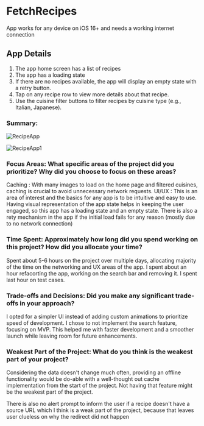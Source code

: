 # FetchRecipes

App works for any device on iOS 16+ and needs a working internet connection

## App Details

1. The app home screen has a list of recipes
2. The app has a loading state
3. If there are no recipes available, the app will display an empty state with a retry button.
4. Tap on any recipe row to view more details about that recipe.
5. Use the cuisine filter buttons to filter recipes by cuisine type (e.g., Italian, Japanese).

### Summary:
![RecipeApp](https://github.com/user-attachments/assets/f539c86f-e8a1-430c-9e1a-c9b5f746a4e9)

![RecipeApp1](https://github.com/user-attachments/assets/54435634-2959-46d6-b1b1-b28235b3fcff)


### Focus Areas: What specific areas of the project did you prioritize? Why did you choose to focus on these areas?

Caching : With many images to load on the home page and filtered cuisines, caching is crucial to avoid unnecessary network requests.
UI/UX : This is an area of interest and the basics for any app is to be intuitive and easy to use. Having visual representation of the app state helps in keeping the user engaged, so this app has a loading state and an empty state. There is also a rety mechanism in the app if the initial load fails for any reason (mostly due to no network connection)


### Time Spent: Approximately how long did you spend working on this project? How did you allocate your time?
Spent about 5-6 hours on the project over multiple days, allocating majority of the time on the networking and UX areas of the app. I spent about an hour refacorting the app, working on the search bar and removing it. I spent last hour on test cases.

### Trade-offs and Decisions: Did you make any significant trade-offs in your approach?
I opted for a simpler UI instead of adding custom animations to prioritize speed of development.
I chose to not implement the search feature, focusing on MVP. This helped me with faster development and a smoother launch while leaving room for future enhancements.


### Weakest Part of the Project: What do you think is the weakest part of your project?
Considering the data doesn't change much often, providing an offline functionality would be do-able with a well-thought out cache implementation from the start of the project. Not having that feature might be the weakest part of the project.

There is also no alert prompt to inform the user if a recipe doesn't have a source URL which I think is a weak part of the project, because that leaves user clueless on why the redirect did not happen
